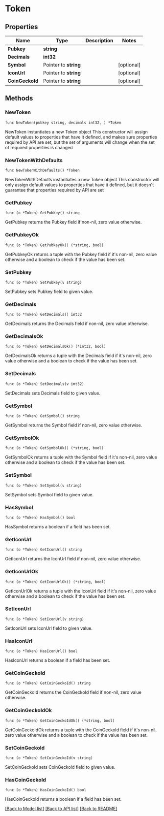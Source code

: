 # Token

## Properties

Name | Type | Description | Notes
------------ | ------------- | ------------- | -------------
**Pubkey** | **string** |  | 
**Decimals** | **int32** |  | 
**Symbol** | Pointer to **string** |  | [optional] 
**IconUrl** | Pointer to **string** |  | [optional] 
**CoinGeckoId** | Pointer to **string** |  | [optional] 

## Methods

### NewToken

`func NewToken(pubkey string, decimals int32, ) *Token`

NewToken instantiates a new Token object
This constructor will assign default values to properties that have it defined,
and makes sure properties required by API are set, but the set of arguments
will change when the set of required properties is changed

### NewTokenWithDefaults

`func NewTokenWithDefaults() *Token`

NewTokenWithDefaults instantiates a new Token object
This constructor will only assign default values to properties that have it defined,
but it doesn't guarantee that properties required by API are set

### GetPubkey

`func (o *Token) GetPubkey() string`

GetPubkey returns the Pubkey field if non-nil, zero value otherwise.

### GetPubkeyOk

`func (o *Token) GetPubkeyOk() (*string, bool)`

GetPubkeyOk returns a tuple with the Pubkey field if it's non-nil, zero value otherwise
and a boolean to check if the value has been set.

### SetPubkey

`func (o *Token) SetPubkey(v string)`

SetPubkey sets Pubkey field to given value.


### GetDecimals

`func (o *Token) GetDecimals() int32`

GetDecimals returns the Decimals field if non-nil, zero value otherwise.

### GetDecimalsOk

`func (o *Token) GetDecimalsOk() (*int32, bool)`

GetDecimalsOk returns a tuple with the Decimals field if it's non-nil, zero value otherwise
and a boolean to check if the value has been set.

### SetDecimals

`func (o *Token) SetDecimals(v int32)`

SetDecimals sets Decimals field to given value.


### GetSymbol

`func (o *Token) GetSymbol() string`

GetSymbol returns the Symbol field if non-nil, zero value otherwise.

### GetSymbolOk

`func (o *Token) GetSymbolOk() (*string, bool)`

GetSymbolOk returns a tuple with the Symbol field if it's non-nil, zero value otherwise
and a boolean to check if the value has been set.

### SetSymbol

`func (o *Token) SetSymbol(v string)`

SetSymbol sets Symbol field to given value.

### HasSymbol

`func (o *Token) HasSymbol() bool`

HasSymbol returns a boolean if a field has been set.

### GetIconUrl

`func (o *Token) GetIconUrl() string`

GetIconUrl returns the IconUrl field if non-nil, zero value otherwise.

### GetIconUrlOk

`func (o *Token) GetIconUrlOk() (*string, bool)`

GetIconUrlOk returns a tuple with the IconUrl field if it's non-nil, zero value otherwise
and a boolean to check if the value has been set.

### SetIconUrl

`func (o *Token) SetIconUrl(v string)`

SetIconUrl sets IconUrl field to given value.

### HasIconUrl

`func (o *Token) HasIconUrl() bool`

HasIconUrl returns a boolean if a field has been set.

### GetCoinGeckoId

`func (o *Token) GetCoinGeckoId() string`

GetCoinGeckoId returns the CoinGeckoId field if non-nil, zero value otherwise.

### GetCoinGeckoIdOk

`func (o *Token) GetCoinGeckoIdOk() (*string, bool)`

GetCoinGeckoIdOk returns a tuple with the CoinGeckoId field if it's non-nil, zero value otherwise
and a boolean to check if the value has been set.

### SetCoinGeckoId

`func (o *Token) SetCoinGeckoId(v string)`

SetCoinGeckoId sets CoinGeckoId field to given value.

### HasCoinGeckoId

`func (o *Token) HasCoinGeckoId() bool`

HasCoinGeckoId returns a boolean if a field has been set.


[[Back to Model list]](../README.md#documentation-for-models) [[Back to API list]](../README.md#documentation-for-api-endpoints) [[Back to README]](../README.md)


